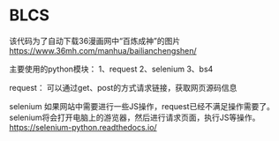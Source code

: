 # BLCS
该代码为了自动下载36漫画网中“百炼成神”的图片
https://www.36mh.com/manhua/bailianchengshen/

主要使用的python模块：
  1、request
  2、selenium
  3、bs4

request：
  可以通过get、post的方式请求链接，获取网页源码信息
  
selenium
  如果网站中需要进行一些JS操作，request已经不满足操作需要了。
  selenium将会打开电脑上的游览器，然后进行请求页面，执行JS等操作。
  https://selenium-python.readthedocs.io/
